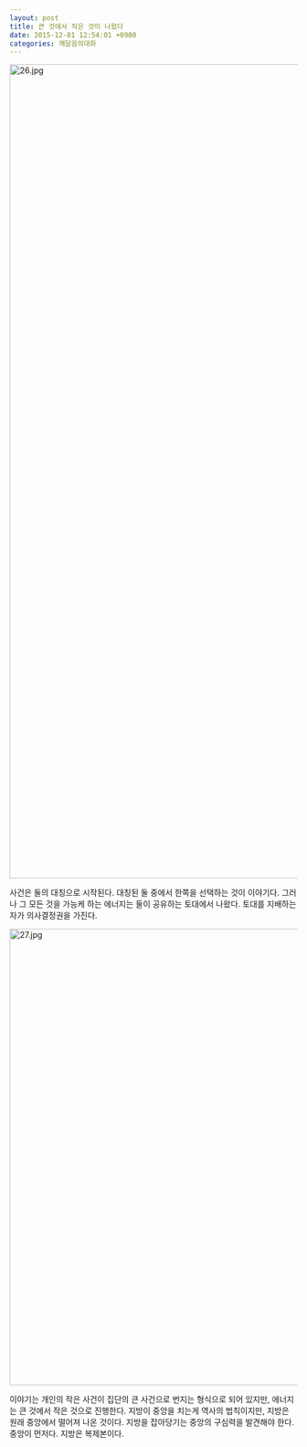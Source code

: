 ```yaml
---
layout: post
title: 큰 것에서 작은 것이 나왔다
date: 2015-12-01 12:54:01 +0900
categories: 깨달음의대화
---
```

<img src="assets/attach/images/198/970/643/26.jpg" alt="26.jpg" width="562" height="1425" />

  


사건은 둘의 대칭으로 시작된다. 대칭된 둘 중에서 한쪽을 선택하는 것이 이야기다. 그러나 그 모든 것을 가능케 하는 에너지는 둘이 공유하는 토대에서 나왔다. 토대를 지배하는 자가 의사결정권을 가진다.

  


  


  



<img src="assets/attach/images/198/970/643/27.jpg" alt="27.jpg" width="761" height="799" />   


  


이야기는 개인의 작은 사건이 집단의 큰 사건으로 번지는 형식으로 되어 있지만, 에너지는 큰 것에서 작은 것으로 진행한다. 지방이 중앙을 치는게 역사의 법칙이지만, 지방은 원래 중앙에서 떨어져 나온 것이다. 지방을 잡아당기는 중앙의 구심력을 발견해야 한다. 중앙이 먼저다. 지방은 복제본이다.
